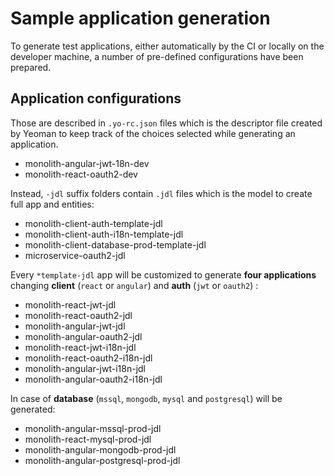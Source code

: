 # Sample application generation

To generate test applications, either automatically by the CI or locally on the developer machine, a number of pre-defined configurations have been prepared.

## Application configurations

Those are described in `.yo-rc.json` files which is the descriptor file created by Yeoman to keep track of the choices selected while generating an application.

-   monolith-angular-jwt-18n-dev
-   monolith-react-oauth2-dev

Instead, `-jdl` suffix folders contain `.jdl` files which is the model to create full app and entities:

-   monolith-client-auth-template-jdl
-   monolith-client-auth-i18n-template-jdl
-   monolith-client-database-prod-template-jdl
-   microservice-oauth2-jdl

Every `*template-jdl` app will be customized to generate **four applications** changing **client** (`react` or `angular`) and **auth** (`jwt` or `oauth2`) :

-   monolith-react-jwt-jdl
-   monolith-react-oauth2-jdl
-   monolith-angular-jwt-jdl
-   monolith-angular-oauth2-jdl
-   monolith-react-jwt-i18n-jdl
-   monolith-react-oauth2-i18n-jdl
-   monolith-angular-jwt-i18n-jdl
-   monolith-angular-oauth2-i18n-jdl

In case of **database** (`mssql`, `mongodb`, `mysql` and `postgresql`) will be generated:

-   monolith-angular-mssql-prod-jdl
-   monolith-react-mysql-prod-jdl
-   monolith-angular-mongodb-prod-jdl
-   monolith-angular-postgresql-prod-jdl

